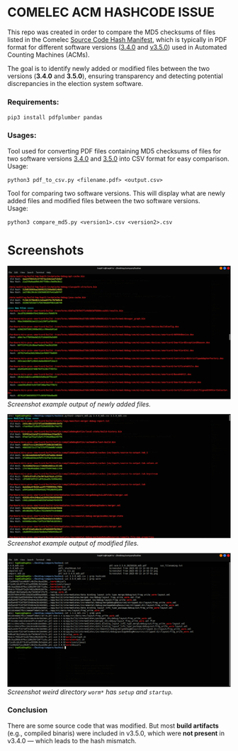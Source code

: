 
# COMELEC ACM HASHCODE ISSUE

This repo was created in order to compare the MD5 checksums of files listed in the Comelec [Source Code Hash Manifest](https://comelec.gov.ph/?r=2025NLE%2FLocalSourceCodeReview%2FHashManifest_2025),
which is typically in PDF format for different software versions ([3.4.0](https://comelec.gov.ph/php-tpls-attachments/2025NLE/SCH/01312025_SourceHashes/phl-acm-3.4.0_md5.pdf) and [v3.5.0](https://comelec.gov.ph/php-tpls-attachments/2025NLE/SCH/phl-acm-3.5.0_20250328_md5.pdf)) used in Automated Counting Machines (ACMs).

The goal is to identify newly added or modified files between the two versions (**3.4.0** and **3.5.0**), ensuring transparency and detecting potential discrepancies in the election system software.


### Requirements:
```
pip3 install pdfplumber pandas
```

### Usages:
Tool used for converting PDF files containing MD5 checksums of files for two software versions [3.4.0](https://comelec.gov.ph/php-tpls-attachments/2025NLE/SCH/01312025_SourceHashes/phl-acm-3.4.0_md5.pdf) and [3.5.0](https://comelec.gov.ph/php-tpls-attachments/2025NLE/SCH/phl-acm-3.5.0_20250328_md5.pdf) into CSV format for easy comparison.  
Usage:
```
python3 pdf_to_csv.py <filename.pdf> <output.csv>
```

Tool for comparing two software versions. This will display what are newly added files and modified files between the two software versions.  
Usage:
```
python3 compare_md5.py <version1>.csv <version2>.csv
```

# Screenshots

![New files demo](https://raw.githubusercontent.com/7wp81x/COMELEC_ACM_HASHCODE/refs/heads/main/Screenshots/Screenshot%20from%202025-05-13%2014-57-01.png)  
*Screenshot example output of newly added files.*

![Modified files](https://raw.githubusercontent.com/7wp81x/COMELEC_ACM_HASHCODE/refs/heads/main/Screenshots/Screenshot%20from%202025-05-13%2014-55-57.png)  
*Screenshot example output of modified files.*

![Weird file naming](https://raw.githubusercontent.com/7wp81x/COMELEC_ACM_HASHCODE/refs/heads/main/Screenshots/Screenshot%20from%202025-05-13%2014-58-15.png)  
*Screenshot weird directory `worm*` has `setup` and `startup`.*

### Conclusion
There are some source code that was modified. But most **build artifacts** (e.g., compiled binaris) were included in v3.5.0, which were **not present** in v3.4.0 — which leads to the hash mismatch.

